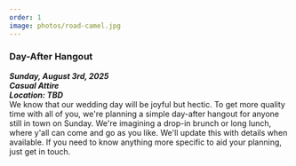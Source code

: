 ```yaml
---
order: 1
image: photos/road-camel.jpg
---
```

### Day-After Hangout
***Sunday, August 3rd, 2025***  
***Casual Attire***    
***Location: TBD***  
We know that our wedding day will be joyful but hectic. To get more quality
time with all of you, we're planning a simple day-after hangout for anyone
still in town on Sunday. We're imagining a drop-in brunch or long lunch, where
y'all can come and go as you like. We'll update this with details when
available. If you need to know anything more specific to aid your planning,
just get in touch.  
<!-- <i class="fa-solid fa-calendar-days"></i> -->
<!-- <a href="https://calendar.google.com/calendar/render?action=TEMPLATE&text=Curtis+and+Meishan's+Day-After+Hangout&details=Visit+http://ulleri.ch/wedding+for+more+details&dates=20250803T110000/20250803T180000&ctz=America/Los_Angeles&location=37.234524,-122.063787">Add to my (Google) calendar</a>  -->
  <!-- or [Download .ics calendar file](/files/day_after_hangout.ics) -->
